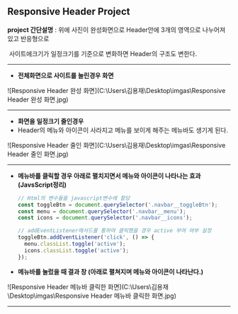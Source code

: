 ## Responsive Header Project

**project 간단설명** : 위에 사진이 완성화면으로 Header안에 3개의 영역으로  나누어져 있고 반응형으로 

​						            사이트에크기가 일정크기를 기준으로 변화하면 Header의 구조도 변한다.

****

* **전체화면으로 사이트를 늘린경우 화면**

![Responsive Header  완성 화면](C:\Users\김용재\Desktop\imgas\Responsive Header  완성 화면.jpg)

****

* **화면을 일정크기 줄인경우**
* Header의 메뉴와 아이콘이 사라지고 메뉴를 보이게 해주는 메뉴바도 생기게 된다.

![Responsive Header  줄인 화면](C:\Users\김용재\Desktop\imgas\Responsive Header  줄인 화면.jpg)

****

* **메뉴바를 클릭할 경우 아래로 펼치지면서 메뉴와 아이콘이 나타나는 효과 (JavsScript정리)**

  ````javascript
  // Html의 변수들을 javascript변수에 할당
  const toggleBtn = document.querySelector('.navbar__toggleBtn');
  const menu = document.querySelector('.navbar__menu');
  const icons = document.querySelector('.navbar__icons');
  
  // addEventListener메서드를 통하여 클릭했을 경우 active 부여 여부 설정
  toggleBtn.addEventListener('click', () => {
    menu.classList.toggle('active');
    icons.classList.toggle('active');
  });
  ````

* **메뉴바를 눌렀을 때 결과 창 (아래로 펼쳐지며 메뉴와 아이콘이 나타난다.)**

![Responsive Header  메뉴바 클릭한 화면](C:\Users\김용재\Desktop\imgas\Responsive Header  메뉴바 클릭한 화면.jpg)

****

